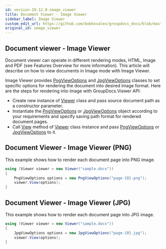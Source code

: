 ```yaml
---
id: version-19.12.0-image_viewer
title: Document Viewer - Image Viewer
sidebar_label: Image Viewer
custom_edit_url: https://github.com/bobkovalex/groupdocs_docs/blob/master/docs/image_viewer.md
original_id: image_viewer
---
```


## Document viewer - Image Viewer
Document viewer can operate in different rendering modes, HTML, Image and PDF (see Features Overview for more information).
This article will describe on how to view documents in Image mode with Image Viewer.

Image Viewer provides [PngViewOptions](https://apireference.groupdocs.com/net/viewer/groupdocs.viewer.options/pngviewoptions) and [JpgViewOptions](https://apireference.groupdocs.com/net/viewer/groupdocs.viewer.options/jpgviewoptions) classes to set specific options for rendering the document into desired image format.
Here are the steps for rendering into image with GroupDocs.Viewer API:
* Create new instance of [Viewer](https://apireference.groupdocs.com/net/viewer/groupdocs.viewer/viewer) class and pass source document path as a constructor parameter.
* Instantiate the [PngViewOptions](https://apireference.groupdocs.com/net/viewer/groupdocs.viewer.options/pngviewoptions) or [JpgViewOptions](https://apireference.groupdocs.com/net/viewer/groupdocs.viewer.options/jpgviewoptions) object according to your requirements and specify saving path format for rendered document pages.
* Call [View](https://apireference.groupdocs.com/net/viewer/groupdocs.viewer/viewer/methods/view) method of [Viewer](https://apireference.groupdocs.com/net/viewer/groupdocs.viewer/viewer) class instance and pass [PngViewOptions](https://apireference.groupdocs.com/net/viewer/groupdocs.viewer.options/pngviewoptions) or [JpgViewOptions](https://apireference.groupdocs.com/net/viewer/groupdocs.viewer.options/jpgviewoptions) to it. 

## Document Viewer - Image Viewer (PNG) 

This example shows how to render each document page into PNG image.
```CS
using (Viewer viewer = new Viewer("sample.docx"))
{
    PngViewOptions options = new PngViewOptions("page-{0}.png");
    viewer.View(options);
}
```

## Document Viewer - Image Viewer (JPG)

This example shows how to render each document page into JPG image.
```CS
using (Viewer viewer = new Viewer("sample.docx"))
{
    JpgViewOptions options = new JpgViewOptions("page-{0}.jpg");                  
    viewer.View(options);
}
```